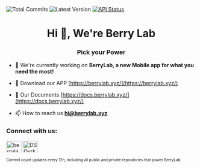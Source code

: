 ![Total Commits](https://badge.berrylab.cloud/commit)
![Latest Version](https://badge.berrylab.cloud/version)
[![API Status](https://uptime.betterstack.com/status-badges/v2/monitor/10n7w.svg)](https://uptime.betterstack.com/?utm_source=status_badge)
<h1 align="center">Hi 👋, We're Berry Lab</h1>
<h3 align="center">Pick your Power</h3>

- 🔭 We're currently working on **BerryLab, a new Mobile app for what you need the most!**

- 🤝 Download our APP [https://berrylab.xyz/](https://berrylab.xyz/)

- 📝 Our Documents [https://docs.berrylab.xyz/](https://docs.berrylab.xyz/)

- 📫 How to reach us **hi@berrylab.xyz**

<h3 align="left">Connect with us:</h3>
<p align="left">
<a href="https://twitter.com/berrylabxyz" target="blank"><img align="center" src="https://raw.githubusercontent.com/rahuldkjain/github-profile-readme-generator/master/src/images/icons/Social/twitter.svg" alt="berrylabxyz" height="30" width="40" /></a>
<a href="https://discord.gg/DSQvrkNKnx" target="blank"><img align="center" src="https://raw.githubusercontent.com/rahuldkjain/github-profile-readme-generator/master/src/images/icons/Social/discord.svg" alt="DSQvrkNKnx" height="30" width="40" /></a>
</p>

<p align="left" style="font-size: 10px;">Commit count updates every 12h, including all public and private repositories that power BerryLab.</p>

